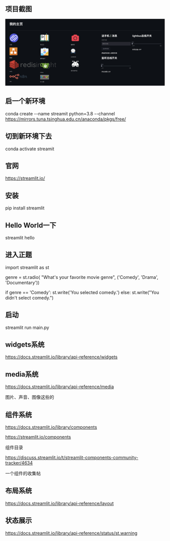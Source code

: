 ## 项目截图

![This is an image](/screenshot.png)

## 启一个新环境
conda create --name streamit python=3.8 --channel https://mirrors.tuna.tsinghua.edu.cn/anaconda/pkgs/free/

## 切到新环境下去
conda activate streamit

## 官网
https://streamlit.io/

## 安装
pip install streamlit

## Hello World一下
streamlit hello

## 进入正题
import streamlit as st

genre = st.radio(
     "What's your favorite movie genre",
     ('Comedy', 'Drama', 'Documentary'))

if genre == 'Comedy':
     st.write('You selected comedy.')
else:
     st.write("You didn't select comedy.")

## 启动
streamlit run main.py

## widgets系统
https://docs.streamlit.io/library/api-reference/widgets

## media系统
https://docs.streamlit.io/library/api-reference/media

图片、声音、图像这些的

## 组件系统
https://docs.streamlit.io/library/components

https://streamlit.io/components

组件目录

https://discuss.streamlit.io/t/streamlit-components-community-tracker/4634

一个组件的收集帖

## 布局系统
https://docs.streamlit.io/library/api-reference/layout

## 状态展示
https://docs.streamlit.io/library/api-reference/status/st.warning

